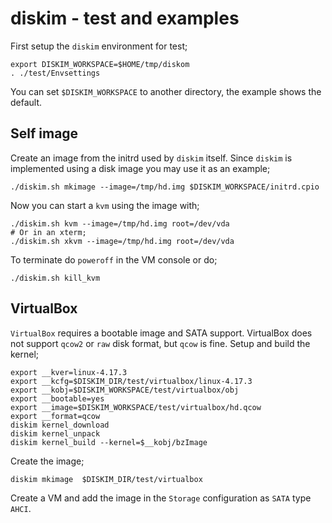 diskim - test and examples
==========================

First setup the `diskim` environment for test;

```
export DISKIM_WORKSPACE=$HOME/tmp/diskom
. ./test/Envsettings
```

You can set `$DISKIM_WORKSPACE` to another directory, the example
shows the default.


## Self image

Create an image from the initrd used by `diskim` itself. Since
`diskim` is implemented using a disk image you may use it as an
example;

```
./diskim.sh mkimage --image=/tmp/hd.img $DISKIM_WORKSPACE/initrd.cpio
```

Now you can start a `kvm` using the image with;

```
./diskim.sh kvm --image=/tmp/hd.img root=/dev/vda
# Or in an xterm;
./diskim.sh xkvm --image=/tmp/hd.img root=/dev/vda
```

To terminate do `poweroff` in the VM console or do;

```
./diskim.sh kill_kvm
```


## VirtualBox

`VirtualBox` requires a bootable image and SATA support.  VirtualBox
does not support `qcow2` or `raw` disk format, but `qcow` is
fine. Setup and build the kernel;

```
export __kver=linux-4.17.3
export __kcfg=$DISKIM_DIR/test/virtualbox/linux-4.17.3
export __kobj=$DISKIM_WORKSPACE/test/virtualbox/obj
export __bootable=yes
export __image=$DISKIM_WORKSPACE/test/virtualbox/hd.qcow
export __format=qcow
diskim kernel_download
diskim kernel_unpack
diskim kernel_build --kernel=$__kobj/bzImage
```

Create the image;

```
diskim mkimage  $DISKIM_DIR/test/virtualbox
```

Create a VM and add the image in the `Storage` configuration as `SATA`
type `AHCI`.
